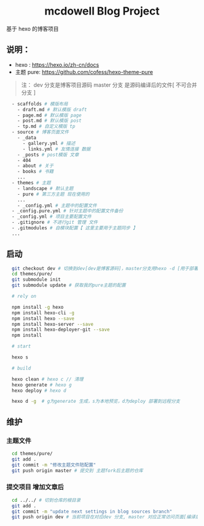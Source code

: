 # 
<h1 align="center">mcdowell Blog Project</h1>
基于 hexo 的博客项目

## 说明：
  - hexo : https://hexo.io/zh-cn/docs
  - 主题 pure: https://github.com/cofess/hexo-theme-pure

> 注： dev 分支是博客项目源码 master 分支 是源码编译后的文件[ 不可合并分支 ]

```bash
  - scaffolds # 模版布局
    - draft.md # 默认模版 draft
    - page.md # 默认模版 page
    - post.md # 默认模版 post
    - tp.md # 自定义模版 tp
  - source # 博客页面文件
    - _data
      - gallery.yml # 描述
      - links.yml # 友情连接 数据
    - _posts # post模版 文章
    - 404
    - about # 关于
    - books # 书籍
    ...
  - themes # 主题
    - landscape # 默认主题
    - pure # 第三方主题 现在使用的
    ... 
    - _config.yml # 主题中的配置文件
  - _config.pure.yml # 针对主题中的配置文件备份
  - _config.yml # 项目主要配置文件
  - .gitignore # 不进行git 管理 文件
  - .gitmodules # 自模块配置【 这里主要用于主题同步 】
  ...
```

## 启动

```bash
  git checkout dev # 切换到dev[dev是博客源码]，master分支用hexo -d [用于部署编译后文件]
  cd themes/pure/
  git submodule init
  git submodule update # 获取我的pure主题的配置

  # rely on

  npm install -g hexo
  npm install hexo-cli -g
  npm install hexo --save
  npm install hexo-server --save
  npm install hexo-deployer-git --save
  npm install

  # start

  hexo s

  # build

  hexo clean # hexo c // 清理
  hexo generate # hexo g
  hexo deploy # hexo d

  hexo d -g  # g为generate 生成，s为本地预览，d为deploy 部署到远程分支
```

## 维护

### 主题文件

```bash
  cd themes/pure/
  git add .
  git commit -m "修改主题文件陪配置"
  git push origin master # 提交到 主题fork后主题的仓库
```

### 提交项目 增加文章后

```bash
  cd ../../ # 切到仓库的根目录
  git add .
  git commit -m "update next settings in blog sources branch"
  git push origin dev # 当前项目在对应dev 分支, master 对应正常访问页面[编译后部署]
```
